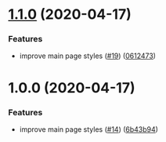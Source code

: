 # [1.1.0](https://github.com/AdrianInsua/neo4j-dashboard/compare/v1.0.0...v1.1.0) (2020-04-17)


### Features

* improve main page styles ([#19](https://github.com/AdrianInsua/neo4j-dashboard/issues/19)) ([0612473](https://github.com/AdrianInsua/neo4j-dashboard/commit/0612473d0c7208bc936f467b94cd82b60f77bb0a))

# 1.0.0 (2020-04-17)


### Features

* improve main page styles ([#14](https://github.com/AdrianInsua/neo4j-dashboard/issues/14)) ([6b43b94](https://github.com/AdrianInsua/neo4j-dashboard/commit/6b43b949736b7248d27859985330d29aed932126))
